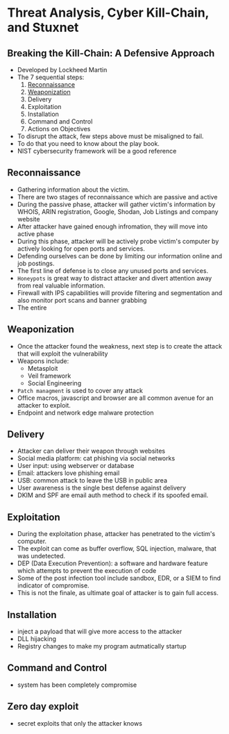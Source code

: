 # Threat Analysis, Cyber Kill-Chain, and Stuxnet

## Breaking the Kill-Chain: A Defensive Approach

- Developed by Lockheed Martin
- The 7 sequential steps:
    1. [Reconnaissance](#Reconnaissance)
    2. [Weaponization](#Weaponization)
    3. Delivery
    4. Exploitation
    5. Installation
    6. Command and Control
    7. Actions on Objectives
- To disrupt the attack, few steps above must be misaligned to fail.
- To do that you need to know about the play book.
- NIST cybersecurity framework will be a good reference


## Reconnaissance

- Gathering information about the victim.
- There are two stages of reconnaissance which are passive and active
- During the passive phase, attacker will gather victim's information by WHOIS, ARIN registration, Google, Shodan, Job Listings and company website
- After attacker have gained enough infromation, they will move into active phase
- During this phase, attacker will be actively probe victim's computer by actively looking for open ports and services.
- Defending ourselves can be done by limiting our information online and job postings.
- The first line of defense is to close any unused ports and services.
- `Honeypots` is great way to distract attacker and divert attention away from real valuable information.
- Firewall with IPS capabilities will provide filtering and segmentation and also monitor port scans and banner grabbing
- The entire

## Weaponization
- Once the attacker found the weakness, next step is to create the attack that will exploit the vulnerability
- Weapons include:
    - Metasploit
    - Veil framework
    - Social Engineering
- `Patch managment` is used to cover any attack
- Office macros, javascript and browser are all common avenue for an attacker to exploit.
- Endpoint and network edge malware protection

## Delivery 
- Attacker can deliver their weapon through websites
- Social media platform: cat phishing via social networks
- User input: using webserver or database
- Email: attackers love phishing email
- USB: common attack to leave the USB in public area
- User awareness is the single best defense against delivery
- DKIM and SPF are email auth method to check if its spoofed email.

## Exploitation
- During the exploitation phase, attacker has penetrated to the victim's computer.
- The exploit can come as buffer overflow, SQL injection, malware, that was undetected. 
- DEP (Data Execution Prevention): a software and hardware feature which attempts to prevent the execution of code
- Some of the post infection tool include sandbox, EDR, or a SIEM to find indicator of compromise.
- This is not the finale, as ultimate goal of attacker is to gain full access.

## Installation
- inject a payload that will give more access to the attacker 
- DLL hijacking
- Registry changes to make my program autmatically startup

## Command and Control
- system has been completely compromise

## Zero day exploit
- secret exploits that only the attacker knows